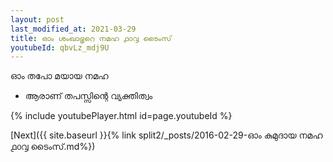 ```yaml
---
layout: post
last_modified_at: 2021-03-29
title: ഓം ശംഖാഭൃറെ നമഹ ൧൦൮ ടൈംസ്
youtubeId: qbvLz_mdj9U
---
```

 
 
 ഓം തപോ മയായ നമഹ 
 
 -  ആരാണ് തപസ്സിന്റെ വ്യക്തിത്വം 
 
  
 
  
 
 
 
 
 
 


{% include youtubePlayer.html id=page.youtubeId %}
 
[Next]({{ site.baseurl }}{% link  split2/_posts/2016-02-29-ഓം കുമുദായ നമഹ ൧൦൮ ടൈംസ്.md%})
 
